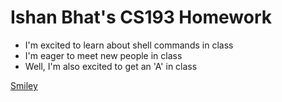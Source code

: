# Ishan Bhat's CS193 Homework

- I'm excited to learn about shell commands in class 
- I'm eager to meet new people in class 
- Well, I'm also excited to get an 'A' in class

[Smiley](https://www.shutterstock.com/image-vector/smiley-vector-happy-face-408014413)
